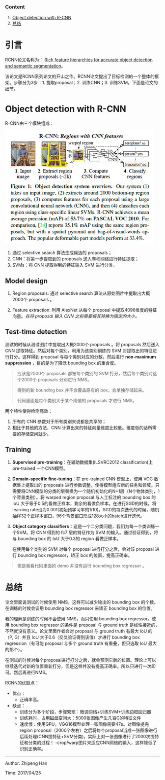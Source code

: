 ### Content
1. [Object detection with R-CNN](#object-detection-with-r-cnn)
2. [总结](#总结)

# 引言

RCNN论文名称为： [Rich feature hierarchies for accurate object detection and semantic segmentation](https://arxiv.org/pdf/1311.2524.pdf)。

该论文是RCNN系列论文的开山之作。RCNN论文提出了目标检测的一个整体的框架。步骤分为3步：1. 提取proposal；2. 训练CNN；3. 训练SVM。下面是论文的细节。

# Object detection with R-CNN

R-CNN由三个模块组成：

![RCNN_System_Overview](https://github.com/OneDirection9/Essay/blob/master/MarkdownImages/RCNN_System_Overview.png?raw=true)

1. 通过 selective search 算法生成候选的 proposals；
2. CNN：将第一步提取到的 proposals 送入卷积网络进行特征提取；
3. SVMs：将 CNN 提取得到的特征输入 SVM 进行分类。

## Model design

1. Region proposals: 通过 selective search 算法从原始图片中提取出大概2000个 proposals 。

2. Feature extraction: 利用 AlexNet 从每个 proposal 中提取4096维度的特征向量。*在将 proposal 输入 CNN 之前需要将其转换为固定的大小。*

## Test-time detection

测试的时候从测试图片中提取出大概2000个 proposals 。将 proposals 然后送入 CNN 提取特征。然后对每个类别，利用为该类别训练的 SVM 对提取出的特征进行打分。这样得到 proposal 与每个类别对应的分数。然后进行 **non-maximum suppression** ，目的是为了降低 bounding box 的重合度。

> 应该是2000个 proposals 都被每个类别的 SVM 打分，然后每个类别对这个2000个 proposals 分别进行 NMS。
>
> 得到的新 bounding box 并不会覆盖原有的 box，会单独存储起来。
>
> 代码里面是每个类别大于某个阈值的 proposals 才进行 NMS。

两个特性使得检测高效：

1. 所有的 CNN 参数对于所有类别来说都是共享的；
2. 相比于其他的方法，CNN 计算出来的特征向量维度比较低。维度低的话所需要的存储空间就少。

## Training

1. **Supervised pre-training**：在辅助数据集(ILSVRC2012 classification)上 pre-trained 一个CNN模型。
2. **Domain-specific fine-tuning**：在 pre-trained CNN 模型上，使用 VOC 数据集上提取出的 proposals 进行参数调整，使得模型适应新的任务和领域。只需要将CNN模型的分类的层替换为一个随机初始化的N+1层（N个物体类别，1个背景类别）。将 warped region proposal 与人工标注的 bounding box 的 IoU 大于等于0.5的看做正样本，剩余的看做负样本。在进行SGD的时候，将learning rate设为0.001(初始预学习率的1/10)。SGD的每次迭代的时候，随机抽样32个正样本窗口，96个背景窗口形成128大小的batch进行迭代。
3. **Object category classifiers**：这是一个二分类问题，我们为每一个类训练一个SVM。将 CNN 得到的 fc7 层的特征作为 SVM 的输入。通过验证得到，将与 bounding box 的 IoU 大于0.3的 region 看做正样本。

    在使用每个类别的 SVM 对每个 proposal 进行打分之后，会对该 proposal 进行 bounding box regressor，矫正 box 的位置，提高正确率。

> 但是我看代码里面的 demo 并没有运行 bounding box regressor 。

# 总结

论文里面说测试的时候使用 NMS，这样可以减少输出的 bounding box 的个数。在训练的时候会调用 bounding box regressor 来矫正 bounding box 的位置。

我的理解是训练的时候不会使用 NMS，而只使用 bounding box regressor。使用 bounding box regressor 的条件是 proposal 与 ground truth 是线性接近的，不然就没有意义。论文里面作者会对 proposal 与 ground truth 有最大 IoU 的（P, G）并且 IoU 大于0.6（交叉验证得到该值）才进行 bounding box regression（有可能 proposal 与多个  ground truth 有重叠，但只选取 IoU 最大的那个）。

在测试的时候对每个proposal进行打分之后，就会预测它新的位置。理论上可以继续迭代对新的位置重新打分，但是这样并没有提高正确率，所以只进行一次即可。然后再进行NMS。

RCNN的优缺点：

- 优点：
    - 正确率高。
- 缺点：
    - 训练分为多个阶段，步骤繁琐：微调网络+训练SVM+训练边框回归器
    - 训练耗时，占用磁盘空间大：5000张图像产生几百G的特征文件
    - 速度慢：使用GPU，VGG16模型处理一张图像需要47s。对图像提完region proposal（2000个左右）之后将每个proposal当成一张图像进行后续处理(CNN提特征+SVM分类)，实际上对一张图像进行了2000次提特征和分类的过程！
    -crop/warp图片来适应CNN网络的输入，这样降低了识别正确率。
 
***

Author: Zhipeng Han

Time: 2017/04/25

